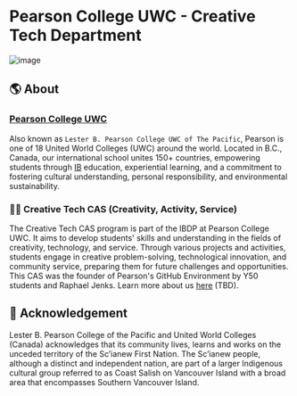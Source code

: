 # Pearson College UWC - Creative Tech Department

![image](https://github.com/user-attachments/assets/69b18f12-aff2-4dce-b000-e3b49a134768)

## 🌎 About

### [Pearson College UWC](https://www.pearsoncollege.ca/)
Also known as `Lester B. Pearson College UWC of The Pacific`, Pearson is one of 18 United World Colleges (UWC) around the world. Located in B.C., Canada, our international school unites 150+ countries, empowering students through [IB](https://www.ibo.org/) education, experiential learning, and a commitment to fostering cultural understanding, personal responsibility, and environmental sustainability.
### 🧑‍💻 Creative Tech CAS (Creativity, Activity, Service)
The Creative Tech CAS program is part of the IBDP at Pearson College UWC. It aims to develop students' skills and understanding in the fields of creativity, technology, and service. Through various projects and activities, students engage in creative problem-solving, technological innovation, and community service, preparing them for future challenges and opportunities. This CAS was the founder of Pearson's GitHub Environment by Y50 students and Raphael Jenks. Learn more about us [here]() (TBD).

## 🏫 Acknowledgement
Lester B. Pearson College of the Pacific and United World Colleges (Canada) acknowledges that its community lives, learns and works on the unceded territory of the Sc’ianew First Nation. The Sc’ianew people, although a distinct and independent nation, are part of a larger Indigenous cultural group referred to as Coast Salish on Vancouver Island with a broad area that encompasses Southern Vancouver Island.
